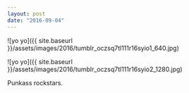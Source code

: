 ```yaml
---
layout: post
date: "2016-09-04"
---
```


![yo yo]({{ site.baseurl }}/assets/images/2016/tumblr_oczsq7tl111r16syio1_640.jpg)

![yo yo]({{ site.baseurl }}/assets/images/2016/tumblr_oczsq7tl111r16syio2_1280.jpg)

Punkass rockstars.
